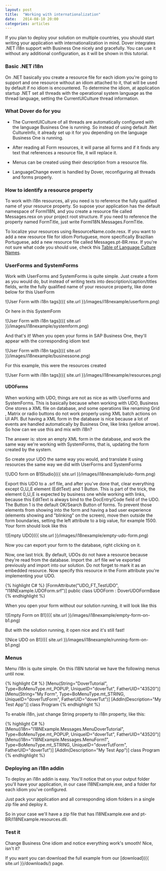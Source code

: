 ```yaml
---
layout: post
title:  "Working with internationalization"
date:   2014-08-10 20:00
categories: articles
---
```


If you plan to deploy your solution on multiple countries, you should start writing your application with internationalization in mind. Dover integrates .NET i18n support with Business One nicely and gracefully. You can use it without any additional configuration, as it will be shown in this tutorial.

### Basic .NET i18n

On .NET basically you create a resource file for each idiom you're going to support and one resource without an idiom attached to it, that will be used by default if no idiom is encountered. To determine the idiom, at application startup .NET set all threads with the operational system language as the thread language, setting the CurrentUICulture thread information.


### What Dover do for you

* The CurrentUICulture of all threads are automatically configured with the language Business One is running. So instead of using default .Net CultureInfo, it already set up it for you depending on the language Business One is running.

* After reading all Form resources, it will parse all forms and if it finds any text that references a resource file, it will replace it.

* Menus can be created using their description from a resource file.

* LanguageChange event is handled by Dover, reconfiguring all threads and forms properly.

### How to identify a resource property

To work with i18n resources, all you need is to reference the fully qualified name of your resource property. So supose your application has the default namespace of FormI18N, and you create a resource file called Messages.resx on your project root structure. If you need to reference the property named FormTitle, just write FormI18N.Messages.FormTitle.

To localize your resources using ResourceName.code.resx. If you want to add a new resource file for idiom Portuguese, more specifically Brazilian Portuguese, add a new resource file called Messages.pt-BR.resx. If you're not sure what code you should use, check this [Table of Language Culture Names](http://msdn.microsoft.com/en-us/library/ee825488(v=cs.20).aspx).


### UserForms and SystemForms

Work with UserForms and SystemForms is quite simple. Just create a form as you would do, but instead of writing texts into description/caption/titles fields, write the fully qualified name of your resource property, like done below for this UserForm

![User Form with i18n tags]({{ site.url }}/images/i18nexample/userform.png)

Or here in this SystemForm

![User Form with i18n tags]({{ site.url }}/images/i18nexample/systemform.png)

And that's it! When you open your forms in SAP Business One, they'll appear with the corresponding idiom text

![User Form with i18n tags]({{ site.url }}/images/i18nexample/businessone.png)

For this example, this were the resources created

![User Form with i18n tags]({{ site.url }}/images/i18nexample/resources.png)

#### UDOForms

When working with UDO, things are not as nice as with UserForms and SystemForms. This is basically because when working with UDO, Business One stores a XML file on database, and some operations like renaming Grid , Matrix or radio buttons do not work properly using XML batch actions on UI API. But having a XML form in the database is nice because a lot of events are handled automatically by Business One, like links (yellow arrow). So how can we use this and mix with i18n?

The answer is: store an empty XML form in the database, and work the same way we're working with SystemForms, that is, updating the form created by the system.

So create your UDO the same way you would, and translate it using resources the same way we did with UserForms and SystemForms

![UDO form on B1Studio]({{ site.url }}/images/i18nexample/udo-form.png)

Export this UDO to a .srf file, and after you've done that, clear everything except O_U_E element (EditText) and 1 Button. This is part of the trick, the element 0_U_E is expected by business one while working with links, because this EditText is always bind to the DocEntry/Code field of the UDO. The Button 1 is the default OK/Search Button of forms. To prevent those elements from showing into the form and having a bad user experience (elements showing and "blinking" on the screen), move then outside the form boundaries, setting the left attribute to a big value, for example 1500. Your form should look like this

![Empty UDO]({{ site.url }}/images/i18nexample/empty-udo-form.png)

Now you can export your form to the database, right clicking on it.

Now, one last trick. By default, UDOs do not have a resource because they're read from the database. Import the .srf file we've exported previously and import into our solution. Do not forget to mark it as an embedded resource. Now specify this resource in the Form attribute you're implementing your UDO.

{% highlight C# %}
[FormAttribute("UDO_FT_TestUDO", "I18NExample.UDOForm.srf")]
public class UDOForm : DoverUDOFormBase
{% endhighlight %}

When you open your form without our solution running, it will look like this

![Empty Form on B1]({{ site.url }}/images/i18nexample/empty-form-on-b1.png)

But with the solution running, it open nice and it's still fast!

![Nice UDO on B1]({{ site.url }}/images/i18nexample/running-form-on-b1.png)

### Menus

Menu i18n is quite simple. On this I18N tutorial we have the following menus until now.

{% highlight C# %}
[Menu(String="DoverTutorial", Type=BoMenuType.mt_POPUP, UniqueID="doverTut", FatherUID="43520")]
[Menu(String="My Form", Type=BoMenuType.mt_STRING, UniqueID="doverTutForm", FatherUID="doverTut")]
[AddIn(Description="My Test App")]
class Program
{% endhighlight %}

To enable i18n, just change String property to i18n property, like this:

{% highlight C# %}
[Menu(i18n="I18NExample.Messages.MenuDoverTutorial", Type=BoMenuType.mt_POPUP, UniqueID="doverTut", FatherUID="43520")]
[Menu(i18n="I18NExample.Messages.MenuForm1", Type=BoMenuType.mt_STRING, UniqueID="doverTutForm", FatherUID="doverTut")]
[AddIn(Description="My Test App")]
class Program
{% endhighlight %}

### Deploying an i18n addin

To deploy an i18n addin is easy. You'll notice that on your output folder you'll have your application, in our case I18NExample.exe, and a folder for each idiom you've configured.

Just pack your application and all corresponding idiom folders in a single zip file and deploy it.

So in your case we'll have a zip file that has I18NExample.exe and pt-BR/I18NExample.resources.dll.

### Test it

Change Business One idiom and notice everything work's smooth! Nice, isn't it?

If you want you can download the full example from our [download]({{ site.url }}/downloads/) page.
